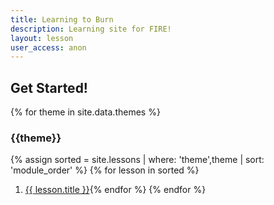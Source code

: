 ```yaml
---
title: Learning to Burn
description: Learning site for FIRE!
layout: lesson
user_access: anon
---
```


## Get Started!
{% for theme in site.data.themes %}
### {{theme}}
{% assign sorted = site.lessons | where: 'theme',theme | sort: 'module_order' %}
{% for lesson in sorted %}
1. [{{ lesson.title }}]({{lesson.url}}){% endfor %}
{% endfor %}

